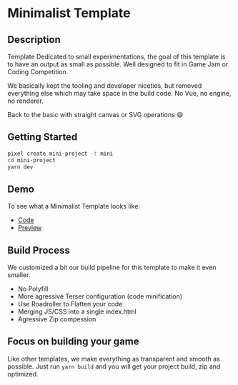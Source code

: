 # Minimalist Template

## Description

Template Dedicated to small experimentations, the goal of this template is to have an output as small as possible. Well designed to fit in Game Jam or Coding Competition.

We basically kept the tooling and developer niceties, but removed everything else which may take space in the build code. No Vue, no engine, no renderer.

Back to the basic with straight canvas or SVG operations :smile:

## Getting Started

```sh
pixel create mini-project -t mini
cd mini-project
yarn dev
```

## Demo

To see what a Minimalist Template looks like:

- [Code](https://github.com/kefniark/pixel-builder-examples/tree/develop/projects/js13k)
- [Preview](https://kefniark.github.io/pixel-builder-examples/js13k)

## Build Process

We customized a bit our build pipeline for this template to make it even smaller.

- No Polyfill
- More agressive Terser configuration (code minification)
- Use Roadroller to Flatten your code
- Merging JS/CSS into a single index.html
- Agressive Zip compession

## Focus on building your game

Like other templates, we make everything as transparent and smooth as possible.
Just run `yarn build` and you will get your project build, zip and optimized.
